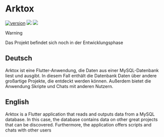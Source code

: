 # Arktox

[![version](https://img.shields.io/badge/version-0.1.0-blue)](https://github.com/OptixWolf/Arktox/releases/latest)
[![](https://img.shields.io/github/downloads/OptixWolf/Arktox/total)](https://github.com/OptixWolf/Arktox/releases/latest)
[![](https://img.shields.io/discord/1107109693165416588?logo=discord)](https://discord.com/invite/KW7GWQfKaj)

> [!WARNING]
> Das Projekt befindet sich noch in der Entwicklungsphase

## Deutsch
Arktox ist eine Flutter-Anwendung, die Daten aus einer MySQL-Datenbank liest und ausgibt.
In diesem Fall enthält die Datenbank Daten über andere großartige Projekte, die entdeckt werden können.
Außerdem bietet die Anwendung Skripte und Chats mit anderen Nutzern.

## English
Arktox is a Flutter application that reads and outputs data from a MySQL database.
In this case, the database contains data on other great projects that can be discovered.
Furthermore, the application offers scripts and chats with other users
